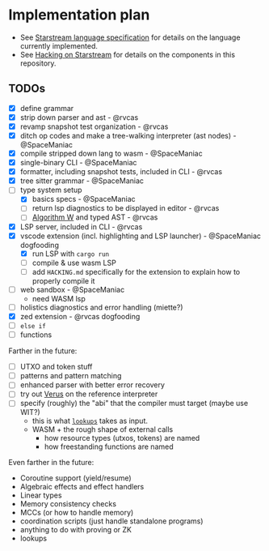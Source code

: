 # Implementation plan

- See [Starstream language specification](docs/language-spec.md) for details on the language currently implemented.
- See [Hacking on Starstream](./HACKING.md) for details on the components in this repository.

## TODOs

- [x] define grammar
- [x] strip down parser and ast - @rvcas
- [x] revamp snapshot test organization - @rvcas
- [x] ditch op codes and make a tree-walking interpreter (ast nodes) - @SpaceManiac
- [x] compile stripped down lang to wasm - @SpaceManiac
- [x] single-binary CLI - @SpaceManiac
- [x] formatter, including snapshot tests, included in CLI - @rvcas
- [x] tree sitter grammar - @SpaceManiac
- [ ] type system setup
  - [x] basics specs - @SpaceManiac
  - [ ] return lsp diagnostics to be displayed in editor - @rvcas
  - [ ] [Algorithm W](https://sdiehl.github.io/typechecker-zoo/algorithm-w/lambda-calculus.html) and typed AST - @rvcas
- [x] LSP server, included in CLI - @rvcas
- [x] vscode extension (incl. highlighting and LSP launcher) - @SpaceManiac dogfooding
  - [x] run LSP with `cargo run`
  - [ ] compile & use wasm LSP
  - [ ] add `HACKING.md` specifically for the extension to explain how to properly compile it
- [ ] web sandbox - @SpaceManiac
  - need WASM lsp
- [ ] holistics diagnostics and error handling (miette?)
- [x] zed extension - @rvcas dogfooding
- [ ] `else if`
- [ ] functions

Farther in the future:

- [ ] UTXO and token stuff
- [ ] patterns and pattern matching
- [ ] enhanced parser with better error recovery
- [ ] try out [Verus](https://github.com/verus-lang/verus) on the reference interpreter
- [ ] specify (roughly) the "abi" that the compiler must target (maybe use WIT?)
  - this is what [`lookups`](../lookups) takes as input.
  - WASM + the rough shape of external calls
    - how resource types (utxos, tokens) are named
    - how freestanding functions are named

Even farther in the future:

- Coroutine support (yield/resume)
- Algebraic effects and effect handlers
- Linear types
- Memory consistency checks
- MCCs (or how to handle memory)
- coordination scripts (just handle standalone programs)
- anything to do with proving or ZK
- lookups
